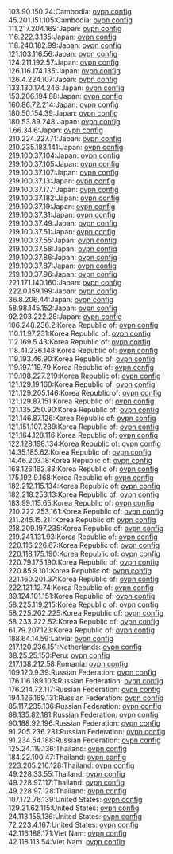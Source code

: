 103.90.150.24:Cambodia: [ovpn config](vpn/103_90_150_24.ovpn)  
45.201.151.105:Cambodia: [ovpn config](vpn/45_201_151_105.ovpn)  
111.217.204.169:Japan: [ovpn config](vpn/111_217_204_169.ovpn)  
116.222.3.135:Japan: [ovpn config](vpn/116_222_3_135.ovpn)  
118.240.182.99:Japan: [ovpn config](vpn/118_240_182_99.ovpn)  
121.103.116.56:Japan: [ovpn config](vpn/121_103_116_56.ovpn)  
124.211.192.57:Japan: [ovpn config](vpn/124_211_192_57.ovpn)  
126.116.174.135:Japan: [ovpn config](vpn/126_116_174_135.ovpn)  
126.4.224.107:Japan: [ovpn config](vpn/126_4_224_107.ovpn)  
133.130.174.246:Japan: [ovpn config](vpn/133_130_174_246.ovpn)  
153.206.194.88:Japan: [ovpn config](vpn/153_206_194_88.ovpn)  
160.86.72.214:Japan: [ovpn config](vpn/160_86_72_214.ovpn)  
180.50.154.39:Japan: [ovpn config](vpn/180_50_154_39.ovpn)  
180.53.89.248:Japan: [ovpn config](vpn/180_53_89_248.ovpn)  
1.66.34.6:Japan: [ovpn config](vpn/1_66_34_6.ovpn)  
210.224.227.71:Japan: [ovpn config](vpn/210_224_227_71.ovpn)  
210.235.183.141:Japan: [ovpn config](vpn/210_235_183_141.ovpn)  
219.100.37.104:Japan: [ovpn config](vpn/219_100_37_104.ovpn)  
219.100.37.105:Japan: [ovpn config](vpn/219_100_37_105.ovpn)  
219.100.37.107:Japan: [ovpn config](vpn/219_100_37_107.ovpn)  
219.100.37.13:Japan: [ovpn config](vpn/219_100_37_13.ovpn)  
219.100.37.177:Japan: [ovpn config](vpn/219_100_37_177.ovpn)  
219.100.37.182:Japan: [ovpn config](vpn/219_100_37_182.ovpn)  
219.100.37.19:Japan: [ovpn config](vpn/219_100_37_19.ovpn)  
219.100.37.31:Japan: [ovpn config](vpn/219_100_37_31.ovpn)  
219.100.37.49:Japan: [ovpn config](vpn/219_100_37_49.ovpn)  
219.100.37.51:Japan: [ovpn config](vpn/219_100_37_51.ovpn)  
219.100.37.55:Japan: [ovpn config](vpn/219_100_37_55.ovpn)  
219.100.37.58:Japan: [ovpn config](vpn/219_100_37_58.ovpn)  
219.100.37.86:Japan: [ovpn config](vpn/219_100_37_86.ovpn)  
219.100.37.87:Japan: [ovpn config](vpn/219_100_37_87.ovpn)  
219.100.37.96:Japan: [ovpn config](vpn/219_100_37_96.ovpn)  
221.171.140.160:Japan: [ovpn config](vpn/221_171_140_160.ovpn)  
222.0.159.199:Japan: [ovpn config](vpn/222_0_159_199.ovpn)  
36.8.206.44:Japan: [ovpn config](vpn/36_8_206_44.ovpn)  
58.98.145.152:Japan: [ovpn config](vpn/58_98_145_152.ovpn)  
92.203.222.28:Japan: [ovpn config](vpn/92_203_222_28.ovpn)  
106.248.236.2:Korea Republic of: [ovpn config](vpn/106_248_236_2.ovpn)  
110.11.97.231:Korea Republic of: [ovpn config](vpn/110_11_97_231.ovpn)  
112.169.5.43:Korea Republic of: [ovpn config](vpn/112_169_5_43.ovpn)  
118.41.236.148:Korea Republic of: [ovpn config](vpn/118_41_236_148.ovpn)  
119.193.46.90:Korea Republic of: [ovpn config](vpn/119_193_46_90.ovpn)  
119.197.119.79:Korea Republic of: [ovpn config](vpn/119_197_119_79.ovpn)  
119.198.227.219:Korea Republic of: [ovpn config](vpn/119_198_227_219.ovpn)  
121.129.19.160:Korea Republic of: [ovpn config](vpn/121_129_19_160.ovpn)  
121.129.205.146:Korea Republic of: [ovpn config](vpn/121_129_205_146.ovpn)  
121.129.87.151:Korea Republic of: [ovpn config](vpn/121_129_87_151.ovpn)  
121.135.250.90:Korea Republic of: [ovpn config](vpn/121_135_250_90.ovpn)  
121.146.87.126:Korea Republic of: [ovpn config](vpn/121_146_87_126.ovpn)  
121.151.107.239:Korea Republic of: [ovpn config](vpn/121_151_107_239.ovpn)  
121.164.128.116:Korea Republic of: [ovpn config](vpn/121_164_128_116.ovpn)  
122.128.198.134:Korea Republic of: [ovpn config](vpn/122_128_198_134.ovpn)  
14.35.185.62:Korea Republic of: [ovpn config](vpn/14_35_185_62.ovpn)  
14.46.203.18:Korea Republic of: [ovpn config](vpn/14_46_203_18.ovpn)  
168.126.162.83:Korea Republic of: [ovpn config](vpn/168_126_162_83.ovpn)  
175.192.9.168:Korea Republic of: [ovpn config](vpn/175_192_9_168.ovpn)  
182.212.115.134:Korea Republic of: [ovpn config](vpn/182_212_115_134.ovpn)  
182.218.253.13:Korea Republic of: [ovpn config](vpn/182_218_253_13.ovpn)  
183.99.115.65:Korea Republic of: [ovpn config](vpn/183_99_115_65.ovpn)  
210.222.253.161:Korea Republic of: [ovpn config](vpn/210_222_253_161.ovpn)  
211.245.15.211:Korea Republic of: [ovpn config](vpn/211_245_15_211.ovpn)  
218.209.197.235:Korea Republic of: [ovpn config](vpn/218_209_197_235.ovpn)  
219.241.131.93:Korea Republic of: [ovpn config](vpn/219_241_131_93.ovpn)  
220.116.226.67:Korea Republic of: [ovpn config](vpn/220_116_226_67.ovpn)  
220.118.175.190:Korea Republic of: [ovpn config](vpn/220_118_175_190.ovpn)  
220.79.175.190:Korea Republic of: [ovpn config](vpn/220_79_175_190.ovpn)  
220.85.9.101:Korea Republic of: [ovpn config](vpn/220_85_9_101.ovpn)  
221.160.201.37:Korea Republic of: [ovpn config](vpn/221_160_201_37.ovpn)  
222.121.12.74:Korea Republic of: [ovpn config](vpn/222_121_12_74.ovpn)  
39.124.101.151:Korea Republic of: [ovpn config](vpn/39_124_101_151.ovpn)  
58.225.119.215:Korea Republic of: [ovpn config](vpn/58_225_119_215.ovpn)  
58.225.202.225:Korea Republic of: [ovpn config](vpn/58_225_202_225.ovpn)  
58.233.222.52:Korea Republic of: [ovpn config](vpn/58_233_222_52.ovpn)  
61.79.207.123:Korea Republic of: [ovpn config](vpn/61_79_207_123.ovpn)  
188.64.14.59:Latvia: [ovpn config](vpn/188_64_14_59.ovpn)  
217.120.236.151:Netherlands: [ovpn config](vpn/217_120_236_151.ovpn)  
38.25.25.153:Peru: [ovpn config](vpn/38_25_25_153.ovpn)  
217.138.212.58:Romania: [ovpn config](vpn/217_138_212_58.ovpn)  
109.120.9.39:Russian Federation: [ovpn config](vpn/109_120_9_39.ovpn)  
176.116.189.103:Russian Federation: [ovpn config](vpn/176_116_189_103.ovpn)  
176.214.72.117:Russian Federation: [ovpn config](vpn/176_214_72_117.ovpn)  
194.126.169.131:Russian Federation: [ovpn config](vpn/194_126_169_131.ovpn)  
85.117.235.136:Russian Federation: [ovpn config](vpn/85_117_235_136.ovpn)  
88.135.82.181:Russian Federation: [ovpn config](vpn/88_135_82_181.ovpn)  
90.188.92.196:Russian Federation: [ovpn config](vpn/90_188_92_196.ovpn)  
91.205.236.231:Russian Federation: [ovpn config](vpn/91_205_236_231.ovpn)  
91.234.54.188:Russian Federation: [ovpn config](vpn/91_234_54_188.ovpn)  
125.24.119.136:Thailand: [ovpn config](vpn/125_24_119_136.ovpn)  
184.22.100.47:Thailand: [ovpn config](vpn/184_22_100_47.ovpn)  
223.205.216.128:Thailand: [ovpn config](vpn/223_205_216_128.ovpn)  
49.228.33.55:Thailand: [ovpn config](vpn/49_228_33_55.ovpn)  
49.228.97.117:Thailand: [ovpn config](vpn/49_228_97_117.ovpn)  
49.228.97.128:Thailand: [ovpn config](vpn/49_228_97_128.ovpn)  
107.172.76.139:United States: [ovpn config](vpn/107_172_76_139.ovpn)  
129.21.62.115:United States: [ovpn config](vpn/129_21_62_115.ovpn)  
24.113.155.136:United States: [ovpn config](vpn/24_113_155_136.ovpn)  
72.223.4.167:United States: [ovpn config](vpn/72_223_4_167.ovpn)  
42.116.188.171:Viet Nam: [ovpn config](vpn/42_116_188_171.ovpn)  
42.118.113.54:Viet Nam: [ovpn config](vpn/42_118_113_54.ovpn)  
